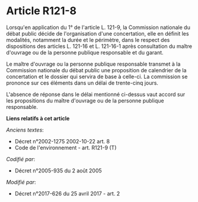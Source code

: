 # Article R121-8

Lorsqu'en application du 1° de l'article L. 121-9, la Commission nationale du débat public décide de l'organisation d'une
concertation, elle en définit les modalités, notamment la durée et le périmètre, dans le respect des dispositions des
articles L. 121-16 et L. 121-16-1 après consultation du maître d'ouvrage ou de la personne publique responsable et du garant.

Le maître d'ouvrage ou la personne publique responsable transmet à la Commission nationale du débat public une proposition de
calendrier de la concertation et le dossier qui servira de base à celle-ci. La commission se prononce sur ces éléments dans
un délai de trente-cinq jours.

L'absence de réponse dans le délai mentionné ci-dessus vaut accord sur les propositions du maître d'ouvrage ou de la personne
publique responsable.

**Liens relatifs à cet article**

_Anciens textes_:

  - Décret n°2002-1275 2002-10-22 art. 8
  - Code de l'environnement - art. R121-9 (T)

_Codifié par_:

  - Décret n°2005-935 du 2 août 2005

_Modifié par_:

  - Décret n°2017-626 du 25 avril 2017 - art. 2
